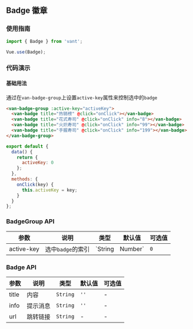 ## Badge 徽章

### 使用指南
``` javascript
import { Badge } from 'vant';

Vue.use(Badge);
```

### 代码演示

#### 基础用法

通过在`van-badge-group`上设置`active-key`属性来控制选中的`badge`

```html
<van-badge-group :active-key="activeKey">
  <van-badge title="热销榜" @click="onClick"></van-badge>
  <van-badge title="花式寿司" @click="onClick" info="8"></van-badge>
  <van-badge title="火炽寿司" @click="onClick" info="99"></van-badge>
  <van-badge title="手握寿司" @click="onClick" info="199"></van-badge>
</van-badge-group>
```

``` javascript
export default {
  data() {
    return {
      activeKey: 0
    };
  },
  methods: {
    onClick(key) {
      this.activeKey = key;
    }
  }
};
```

### BadgeGroup API

| 参数 | 说明 | 类型 | 默认值 | 可选值 |
|-----------|-----------|-----------|-------------|-------------|
| active-key | 选中`badge`的索引 | `String | Number` | `0` | - |

### Badge API
| 参数 | 说明 | 类型 | 默认值 | 可选值 |
|-----------|-----------|-----------|-------------|-------------|
| title | 内容 | `String` | `''` | - |
| info | 提示消息 | `String` | `''` | - |
| url | 跳转链接 | `String` | - | - |
